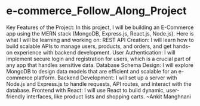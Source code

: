 # e-commerce_Follow_Along_Project

Key Features of the Project:
In this project, I will be building an E-Commerce app using the MERN stack (MongoDB, Express.js, React.js, Node.js). Here is what I will be learning and working on:
REST API Creation: I will learn how to build scalable APIs to manage users, products, and orders, and get hands-on experience with backend development.
User Authentication: I will implement secure login and registration for users, which is a crucial part of any app that handles sensitive data.
Database Schema Design: I will explore MongoDB to design data models that are efficient and scalable for an e-commerce platform.
Backend Development: I will set up a server with Node.js and Express.js to handle requests, API routes, and interact with the database.
Frontend with React: I will use React to build dynamic, user-friendly interfaces, like product lists and shopping carts.
~Ankit Manghnani
